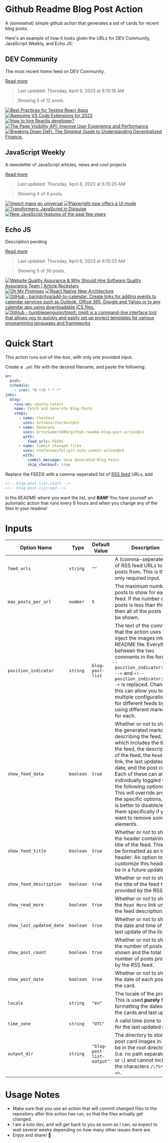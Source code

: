 # Github Readme Blog Post Action

A (somewhat) simple github action that generates a set of cards for recent blog posts.

Here's an example of how it looks given the URLs for DEV Community, JavaScript Weekly, and Echo JS:

<!-- post-list:start -->
## DEV Community

The most recent home feed on DEV Community.

[Read more](https://dev.to)
> Last updated: Thursday, April 6, 2023 at 6:15:18 AM

> Showing 5 of 12 posts.

[![Best Practices for Testing React Apps](https://raw.githubusercontent.com/ErrorGamer2000/github-readme-blog-post-action/main/generated_files/DEV_Community/Best_Practices_for_Testing_React_Apps.svg)](https://dev.to/dpkreativ/best-practices-for-testing-react-apps-3dfi)
[![Awesome VS Code Extensions for 2023](https://raw.githubusercontent.com/ErrorGamer2000/github-readme-blog-post-action/main/generated_files/DEV_Community/Awesome_VS_Code_Extensions_for_2023.svg)](https://dev.to/surajondev/awesome-vs-code-extensions-for-2023-2i1b)
[![How to hire Reactjs developer?](https://raw.githubusercontent.com/ErrorGamer2000/github-readme-blog-post-action/main/generated_files/DEV_Community/How_to_hire_Reactjs_developer_.svg)](https://dev.to/sofster_/how-to-hire-reactjs-developer-339j)
[![The Page Visibility API: Improve User Experience and Performance](https://raw.githubusercontent.com/ErrorGamer2000/github-readme-blog-post-action/main/generated_files/DEV_Community/The_Page_Visibility_API__Improve_User_Experience_and_Performance.svg)](https://dev.to/nialljoemaher/the-page-visibility-api-improve-user-experience-and-performance-451)
[![Breaking Down DeFi: The Simplest Guide to Understanding Decentralized Finance.](https://raw.githubusercontent.com/ErrorGamer2000/github-readme-blog-post-action/main/generated_files/DEV_Community/Breaking_Down_DeFi__The_Simplest_Guide_to_Understanding_Decentralized_Finance..svg)](https://dev.to/aysha/breaking-down-defi-the-simplest-guide-to-understanding-decentralized-finance-3hpd)


## JavaScript Weekly

A newsletter of JavaScript articles, news and cool projects

[Read more](https://javascriptweekly.com/)
> Last updated: Thursday, April 6, 2023 at 6:15:20 AM

> Showing 4 of 4 posts.

[![Import maps go universal](https://raw.githubusercontent.com/ErrorGamer2000/github-readme-blog-post-action/main/generated_files/JavaScript_Weekly/Import_maps_go_universal.svg)](https://javascriptweekly.com/issues/632)
[![Playwright now offers a UI mode](https://raw.githubusercontent.com/ErrorGamer2000/github-readme-blog-post-action/main/generated_files/JavaScript_Weekly/Playwright_now_offers_a_UI_mode.svg)](https://javascriptweekly.com/issues/631)
[![Transformers: JavaScript in Disguise](https://raw.githubusercontent.com/ErrorGamer2000/github-readme-blog-post-action/main/generated_files/JavaScript_Weekly/Transformers__JavaScript_in_Disguise.svg)](https://javascriptweekly.com/issues/630)
[![New JavaScript features of the past few years](https://raw.githubusercontent.com/ErrorGamer2000/github-readme-blog-post-action/main/generated_files/JavaScript_Weekly/New_JavaScript_features_of_the_past_few_years.svg)](https://javascriptweekly.com/issues/629)


## Echo JS

Description pending

[Read more](
http://www.echojs.com
)
> Last updated: Thursday, April 6, 2023 at 6:15:33 AM

> Showing 5 of 30 posts.

[![Website Quality Assurance & Why Should Hire Software Quality Assurance Team | Article Rockstars](https://raw.githubusercontent.com/ErrorGamer2000/github-readme-blog-post-action/main/generated_files/_Echo_JS_/Website_Quality_Assurance___Why_Should_Hire_Software_Quality_Assurance_Team___Article_Rockstars.svg)](https://articlerockstars.com/website-quality-assurance-why-should-hire-software-quality-assurance-team/)
[![Oh My Promises](https://raw.githubusercontent.com/ErrorGamer2000/github-readme-blog-post-action/main/generated_files/_Echo_JS_/Oh_My_Promises.svg)](https://adropincalm.com/blog/oh-my-promises/)
[![React Native New Architecture](https://raw.githubusercontent.com/ErrorGamer2000/github-readme-blog-post-action/main/generated_files/_Echo_JS_/React_Native_New_Architecture.svg)](https://dskcode.com/react-native-new-architecture)
[![GitHub - barinbritva/add-to-calendar: Create links for adding events to calendar services such as Outlook, Office 365, Google and Yahoo or to any calendar app using downloadable ICS files.](https://raw.githubusercontent.com/ErrorGamer2000/github-readme-blog-post-action/main/generated_files/_Echo_JS_/GitHub_-_barinbritva_add-to-calendar__Create_links_for_adding_events_to_calendar_services_such_as_Outlook__Office_365__Google_and_Yahoo_or_to_any_calendar_app_using_downloadable_ICS_files..svg)](https://github.com/barinbritva/add-to-calendar)
[![GitHub - humblepenguinn/tmplt: tmplt is a command-line interface tool that allows you to quickly and easily set up project templates for various programming languages and frameworks](https://raw.githubusercontent.com/ErrorGamer2000/github-readme-blog-post-action/main/generated_files/_Echo_JS_/GitHub_-_humblepenguinn_tmplt__tmplt_is_a_command-line_interface_tool_that_allows_you_to_quickly_and_easily_set_up_project_templates_for_various_programming_languages_and_frameworks.svg)](https://github.com/humblepenguinn/tmplt)


<!-- post-list:end -->

# Quick Start

This action runs out-of-the-box, with only one provided input.

Create a `.yml` file with the desired filename, and paste the following:

```yml
on:
  push:
  schedule:
    - cron: "0 */6 * * *"
jobs:
  blog:
    runs-on: ubuntu-latest
    name: Fetch and Generate Blog Posts
    steps:
      - name: Checkout
        uses: actions/checkout@v3
      - name: Generate
        uses: ErrorGamer2000/github-readme-blog-post-action@v1
        with:
          feed_urls: FEEDS
      - name: Commit changed files
        uses: stefanzweifel/git-auto-commit-action@v4
        with:
          commit_message: Save Generated Blog Posts
          skip_checkout: true
```

Replace the FEEDS with a comma-seperated list of [RSS feed](https://rss.com/blog/how-do-rss-feeds-work/) URLs, add

```md
<!-- blog-post-list:start -->
<!-- blog-post-list:end -->
```

in the README where you want the list, and **_BAM!_** You have yourself an automatic action that runs every 6 hours and when you change any of the files in your readme!

# Inputs

<table>
  <thead>
    <tr>
      <th>Option Name</th>
      <th>Type</th>
      <th>Default Value</th>
      <th>Description</th>
    </tr>
  </thead>
  <tbody>
    <tr>
      <td><code>feed_urls</code></td>
      <td><code>string</code></td>
      <td><code>""</code></td>
      <td>A (comma-seperated) list of RSS feed URLs to load posts from. This is the only required input.</td>
    </tr>
    <tr>
      <td><code>max_posts_per_url</code></td>
      <td><code>number</code></td>
      <td><code>5</code></td>
      <td>The maximum number of posts to show for each feed. If the number of posts is less than this, then all of the posts will be shown.</td>
    </tr>
    <tr>
      <td><code>position_indicator</code></td>
      <td><code>string</code></td>
      <td><code>blog-post-list</code></td>
      <td>The text of the comments that the action uses to inject the images into the README file. Everything between the two comments in the form <code>&lt;!-- position_indicator:start --&gt;</code> and <code>&lt;!-- position_indicator:end --&gt;</code> is replaced. Changing this can allow you to use multiple configurations for different feeds by using different markers for each.</td>
    </tr>
    <tr>
      <td><code>show_feed_data</code></td>
      <td><code>boolean</code></td>
      <td><code>true</code></td>
      <td>Whether or not to show the generated markdown describing the feed, which includes the title of the feed, the description of the feed, the <code>Read More</code> link, the last updated date, and the post count. Each of these can also be individually toggled with the following options. This will override any of the specific options, so it is better to disable/enable them specifically if you want to remove some elements.</td>
    </tr>
    <tr>
      <td><code>show_feed_title</code></td>
      <td><code>boolean</code></td>
      <td><code>true</code></td>
      <td>Whether or not to show the header containing the title of the feed. This will be formatted as an <code>h2</code> header. An option to customize this header will be in a future update.</td>
    </tr>
    <tr>
      <td><code>show_feed_description</code></td>
      <td><code>boolean</code></td>
      <td><code>true</code></td>
      <td>Whether or not to show the title of the feed that is provided by the RSS feed.</td>
    </tr>
    <tr>
      <td><code>show_read_more</code></td>
      <td><code>boolean</code></td>
      <td><code>true</code></td>
      <td>Whether or not to show the <code>Read More</code> link under the feed description.</td>
    </tr>
    <tr>
      <td><code>show_last_updated_date</code></td>
      <td><code>boolean</code></td>
      <td><code>true</code></td>
      <td>Whether or not to show the date and time of the last update of the list.</td>
    </tr>
    <tr>
      <td><code>show_post_count</code></td>
      <td><code>boolean</code></td>
      <td><code>true</code></td>
      <td>Whether or not to show the number of posts shown and the total number of posts provided by the RSS feed.</td>
    </tr>
    <tr>
      <td><code>show_post_date</code></td>
      <td><code>boolean</code></td>
      <td><code>true</code></td>
      <td>Whether or not to show the date of each post on the card.</td>
    </tr>
    <tr>
      <td><code>locale</code></td>
      <td><code>string</code></td>
      <td><code>"en"</code></td>
      <td>The locale of the project. This is used <strong>purely</strong> for formatting the dates of the cards and last update.</td>
    </tr>
    <tr>
      <td><code>time_zone</code></td>
      <td><code>string</code></td>
      <td><code>"UTC"</code></td>
      <td>A valid time zone to use for the last updated date.</td>
    </tr>
    <tr>
      <td><code>output_dir</code></td>
      <td><code>string</code></td>
      <td><code>"blog-post-list-output"</code></td>
      <td>The directory to store the post card images in. Must be in the root directory (i.e. no path separators <code>/</code> or <code>\</code>) and cannot include the characters <code>/\?%*:|"&lt;&gt;</code>.</td>
    </tr>
<!--
    <tr>
      <td><code></code></td>
      <td><cde></cde></td>
      <td><code></code></td>
      <td></td>
    </tr>
-->
  </tbody>
</table>

# Usage Notes

- Make sure that you use an action that will commit changed files to the repository after this action has run, so that the files actually get changed.
- I am a solo dev, and will get back to you as soon as I can, so expect to wait several weeks depending on how many other issues there are.
- Enjoy and share! 🤗

